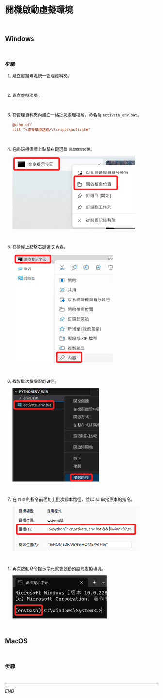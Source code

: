 # 開機啟動虛擬環境

<br>

## Windows

<br>

### 步驟

1. 建立虛擬環境統一管理資料夾。

<br>

2. 建立虛擬環境。

<br>

3. 在管理資料夾內建立一格批次處理檔案，命名為 `activate_env.bat`。

    ```ini
    @echo off
    call "<虛擬環境路徑>\Scripts\activate"
    ```

<br>

4. 在終端機圖標上點擊右鍵選取 `開啟檔案位置`。

    ![](images/img_10.png) 

<br>

5. 在捷徑上點擊右鍵選取 `內容`。

    ![](images/img_11.png)

<br>

6. 複製批次檔檔案的路徑。

    ![](images/img_12.png)

<br>

7. 在 `目標` 的指令前面加上批次腳本路徑，並以 `&&` 串接原本的指令。

    ![](images/img_13.png)

<br>

1. 再次啟動命令提示字元就會啟動預設的虛擬環境。

    ![](images/img_14.png)

<br>

## MacOS

<br>

### 步驟

<br>

---

_END_